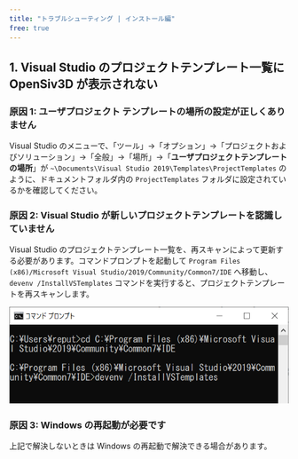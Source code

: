 ```yaml
---
title: "トラブルシューティング | インストール編"
free: true
---
```


## 1. Visual Studio のプロジェクトテンプレート一覧に OpenSiv3D が表示されない

### 原因 1: ユーザプロジェクト テンプレートの場所の設定が正しくありません
Visual Studio のメニューで、「ツール」→「オプション」→「プロジェクトおよびソリューション」→「全般」→「場所」→「**ユーザプロジェクトテンプレートの場所**」が `~\Documents\Visual Studio 2019\Templates\ProjectTemplates` のように、ドキュメントフォルダ内の `ProjectTemplates` フォルダに設定されているかを確認してください。

### 原因 2: Visual Studio が新しいプロジェクトテンプレートを認識していません
Visual Studio のプロジェクトテンプレート一覧を、再スキャンによって更新する必要があります。コマンドプロンプトを起動して `Program Files (x86)/Microsoft Visual Studio/2019/Community/Common7/IDE` へ移動し、`devenv /InstallVSTemplates` コマンドを実行すると、プロジェクトテンプレートを再スキャンします。

![](/images/doc_v6/manual/devenv.png)

### 原因 3: Windows の再起動が必要です
上記で解決しないときは Windows の再起動で解決できる場合があります。
